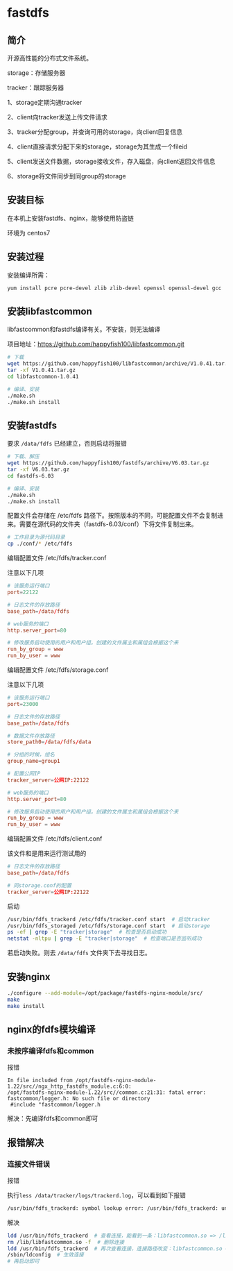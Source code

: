 # fastdfs

## 简介

开源高性能的分布式文件系统。

storage：存储服务器

tracker：跟踪服务器

1、storage定期沟通tracker

2、client向tracker发送上传文件请求

3、tracker分配group，并查询可用的storage，向client回复信息

4、client直接请求分配下来的storage，storage为其生成一个fileid

5、client发送文件数据，storage接收文件，存入磁盘，向client返回文件信息

6、storage将文件同步到同group的storage

## 安装目标

在本机上安装fastdfs、nginx，能够使用防盗链

环境为 centos7

## 安装过程

安装编译所需：

``` bash
yum install pcre pcre-devel zlib zlib-devel openssl openssl-devel gcc
```

## 安装libfastcommon

libfastcommon和fastdfs编译有关。不安装，则无法编译

项目地址：<https://github.com/happyfish100/libfastcommon.git>

``` bash
# 下载
wget https://github.com/happyfish100/libfastcommon/archive/V1.0.41.tar.gz
tar -xf V1.0.41.tar.gz
cd libfastcommon-1.0.41

# 编译、安装
./make.sh
./make.sh install
```

## 安装fastdfs

要求 `/data/fdfs` 已经建立，否则启动将报错

``` bash
# 下载、解压
wget https://github.com/happyfish100/fastdfs/archive/V6.03.tar.gz
tar -xf V6.03.tar.gz
cd fastdfs-6.03

# 编译、安装
./make.sh
./make.sh install
```

配置文件会存储在 /etc/fdfs 路径下。按照版本的不同，可能配置文件不会复制进来。需要在源代码的文件夹（fastdfs-6.03/conf）下将文件复制出来。

``` bash
# 工作目录为源代码目录
cp ./conf/* /etc/fdfs
```

编辑配置文件 /etc/fdfs/tracker.conf

注意以下几项

``` conf
# 该服务运行端口
port=22122

# 日志文件的存放路径
base_path=/data/fdfs

# web服务的端口
http.server_port=80

# 修改服务启动使用的用户和用户组。创建的文件属主和属组会根据这个来
run_by_group = www
run_by_user = www
```

编辑配置文件 /etc/fdfs/storage.conf

注意以下几项

``` conf
# 该服务运行端口
port=23000

# 日志文件的存放路径
base_path=/data/fdfs

# 数据文件存放路径
store_path0=/data/fdfs/data

# 分组的时候，组名
group_name=group1

# 配置公网IP
tracker_server=公网IP:22122

# web服务的端口
http.server_port=80

# 修改服务启动使用的用户和用户组。创建的文件属主和属组会根据这个来
run_by_group = www
run_by_user = www
```

编辑配置文件 /etc/fdfs/client.conf

该文件和是用来运行测试用的

``` conf
# 日志文件的存放路径
base_path=/data/fdfs

# 同storage.conf的配置
tracker_server=公网IP:22122
```

启动

``` bash
/usr/bin/fdfs_trackerd /etc/fdfs/tracker.conf start  # 启动tracker
/usr/bin/fdfs_storaged /etc/fdfs/storage.conf start  # 启动storage
ps -ef | grep -E "tracker|storage"  # 检查是否启动成功
netstat -nltpu | grep -E "tracker|storage"  # 检查端口是否监听成功
```

若启动失败。则去 `/data/fdfs` 文件夹下去寻找日志。

## 安装nginx

``` bash
./configure --add-module=/opt/package/fastdfs-nginx-module/src/
make
make install
```

## nginx的fdfs模块编译

### 未按序编译fdfs和common

报错

```
In file included from /opt/fastdfs-nginx-module-1.22/src//ngx_http_fastdfs_module.c:6:0:
/opt/fastdfs-nginx-module-1.22/src//common.c:21:31: fatal error: fastcommon/logger.h: No such file or directory
 #include "fastcommon/logger.h 
```

解决：先编译fdfs和common即可


## 报错解决

### 连接文件错误

报错

执行`less /data/tracker/logs/trackerd.log`，可以看到如下报错

``` txt
/usr/bin/fdfs_trackerd: symbol lookup error: /usr/bin/fdfs_trackerd: undefined symbol: int2str
```

解决

``` bash
ldd /usr/bin/fdfs_trackerd  # 查看连接，能看到一条：libfastcommon.so => /lib/libfastcommon.so (0x00007ffa077a4000)
rm /lib/libfastcommon.so -f  # 删除连接
ldd /usr/bin/fdfs_trackerd  # 再次查看连接，连接路径改变：libfastcommon.so => /lib64/libfastcommon.so
/sbin/ldconfig  # 生效连接
# 再启动即可
```